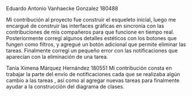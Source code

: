 Eduardo Antonio Vanhaecke Gonzalez 180488

Mi contribución al proyecto fue construir el esqueleto inicial, luego me encargué de construir las interfaces gráficas en sincronía con las contribuciones de mis compañeros para que funcione en tiempo real.
Posteriormente corregí algunos detalles estéticos con los botones que fungen como filtros, y agregué un botón adicional que permite eliminar las tareas.
Finalmente corregí un pequeño error con las notificaciones que aparecían con la eliminación de una tarea.

Tania Ximena Márquez Hernández 180551
Mi contribución consta en trabajar la parte del envío de notificaciones cada que se realizaba algún cambio a las tareas , así como al agregar nuevas tareas para finalmente ayudar a la construcción del diagrama de clases.
